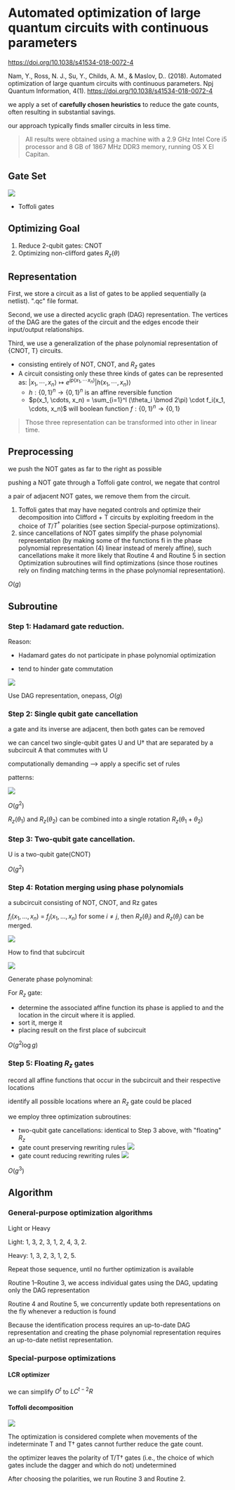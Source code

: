 # Automated optimization of large quantum circuits with continuous parameters

https://doi.org/10.1038/s41534-018-0072-4

Nam, Y., Ross, N. J., Su, Y., Childs, A. M., & Maslov, D.. (2018). Automated optimization of large quantum circuits with continuous parameters. Npj Quantum Information, 4(1). https://doi.org/10.1038/s41534-018-0072-4

we apply a set of **carefully chosen heuristics** to reduce the gate counts, often resulting in substantial savings.

our approach typically finds smaller circuits in less time.

> All results were obtained using a machine with a 2.9 GHz Intel Core i5 processor and 8 GB of 1867 MHz DDR3 memory, running OS X El Capitan.

## Gate Set

![](auto_opt_large_scale_qc.assets/2022-06-05-00-16-39.png)

+ Toffoli gates

## Optimizing Goal

1. Reduce 2-qubit gates: CNOT
2. Optimizing non-clifford gates $R_z(\theta)$


## Representation

First, we store a circuit as a list of gates to be applied sequentially (a netlist). ".qc" file format.

Second, we use a directed acyclic graph (DAG) representation. The vertices of the DAG are the gates of the circuit and the edges encode their input/output relationships.

Third, we use a generalization of the phase polynomial representation of {CNOT, T} circuits.

+ consisting entirely of NOT, CNOT, and $R_z$ gates
+ A circuit consisting only these three kinds of gates can be represented as: $|x_1, \cdots , x_n\rangle \mapsto e^{ip(x_1, \cdots x_n)} | h(x_1, \cdots, x_n)\rangle$
    + $h: \{0,1\}^n \to \{0,1\}^n$ is an affine reversible function
    + $p(x_1, \cdots, x_n) = \sum_{i=1}^l (\theta_i \bmod 2\pi) \cdot f_i(x_1, \cdots, x_n)$ will boolean function $f:\{0,1\}^n \to \{0,1\}$

> Those three representation can be transformed into other in linear time.

## Preprocessing

we push the NOT gates as far to the right as possible

pushing a NOT gate through a Toffoli gate control, we negate that control

a pair of adjacent NOT gates, we remove them from the circuit.

1. Toffoli gates that may have negated controls and optimize their decomposition into Clifford + T circuits by exploiting freedom in the choice of $T$/$T^†$ polarities (see section Special-purpose optimizations).
2. since cancellations of NOT gates simplify the phase polynomial representation (by making some of the functions fi in the phase polynomial representation (4) linear instead of merely affine), such cancellations make it more likely that Routine 4 and Routine 5 in section Optimization subroutines will find optimizations (since those routines rely on finding matching terms in the phase polynomial representation).


$O(g)$

## Subroutine

### Step 1: Hadamard gate reduction.

Reason:

+ Hadamard gates do not participate in phase polynomial optimization

+ tend to hinder gate commutation

![](auto_opt_large_scale_qc.assets/2022-06-05-09-11-56.png)

Use DAG representation, onepass, $O(g)$

### Step 2: Single qubit gate cancellation

a gate and its inverse are adjacent, then both gates can be removed

we can cancel two single-qubit gates U and U† that are separated by a subcircuit A that commutes with U

computationally demanding --> apply a specific set of rules

patterns:

![](auto_opt_large_scale_qc.assets/2022-06-05-09-32-00.png)

$O(g^2)$

$R_z(θ_1)$ and $R_z(θ_2)$ can be combined into a single rotation $R_z(θ_1 + θ_2)$

### Step 3: Two-qubit gate cancellation.

U is a two-qubit gate(CNOT)

$O(g^2)$

### Step 4: Rotation merging using phase polynomials

a subcircuit consisting of NOT, CNOT, and Rz gates

$f_i(x_1, ..., x_n)$ = $f_j(x_1, ..., x_n)$ for some $i \neq j$, then $R_z(θ_i)$ and $R_z(θ_j)$ can be merged.

![](auto_opt_large_scale_qc.assets/2022-06-05-10-02-01.png)

How to find that subcircuit

![](auto_opt_large_scale_qc.assets/2022-06-05-10-13-32.png)

Generate phase polynominal:

For $R_z$ gate: 

+ determine the associated affine function its phase is applied to and the location in the circuit where it is applied.
+ sort it, merge it 
+ placing result on the first place of subcircuit

$O(g^2 \log g)$

### Step 5: Floating $R_z$ gates

record all affine functions that occur in the subcircuit and their respective locations

identify all possible locations where an $R_z$ gate could be placed

we employ three optimization subroutines: 

+ two-qubit gate cancellations: identical to Step 3 above, with "floating" $R_z$
+ gate count preserving rewriting rules
    ![](auto_opt_large_scale_qc.assets/2022-06-05-10-30-47.png)
+ gate count reducing rewriting rules
    ![](auto_opt_large_scale_qc.assets/2022-06-05-10-31-33.png)

$O(g^3)$

## Algorithm

### General-purpose optimization algorithms

Light or Heavy

Light: 1, 3, 2, 3, 1, 2, 4, 3, 2.

Heavy: 1, 3, 2, 3, 1, 2, 5.

Repeat those sequence, until no further optimization is available

Routine 1–Routine 3, we access individual gates using the DAG, updating only the DAG representation

Routine 4 and Routine 5, we concurrently update both representations on the fly whenever a reduction is found

Because the identification process requires an up-to-date DAG representation and creating the phase polynomial representation requires an up-to-date netlist representation.

### Special-purpose optimizations

#### LCR optimizer

we can simplify $O^t$ to $LC^{t-2}R$

#### Toffoli decomposition

![](auto_opt_large_scale_qc.assets/2022-06-05-11-08-30.png)

The optimization is considered complete when movements of the indeterminate T and T† gates cannot further reduce the gate count.


the optimizer leaves the polarity of T/T† gates (i.e., the choice of which gates include the dagger and which do not) undetermined

After choosing the polarities, we run Routine 3 and Routine 2.

